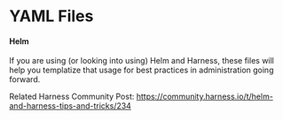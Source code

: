 # YAML Files

#### Helm

If you are using (or looking into using) Helm and Harness, these files will help you templatize that usage for best practices
in administration going forward.

Related Harness Community Post: https://community.harness.io/t/helm-and-harness-tips-and-tricks/234
